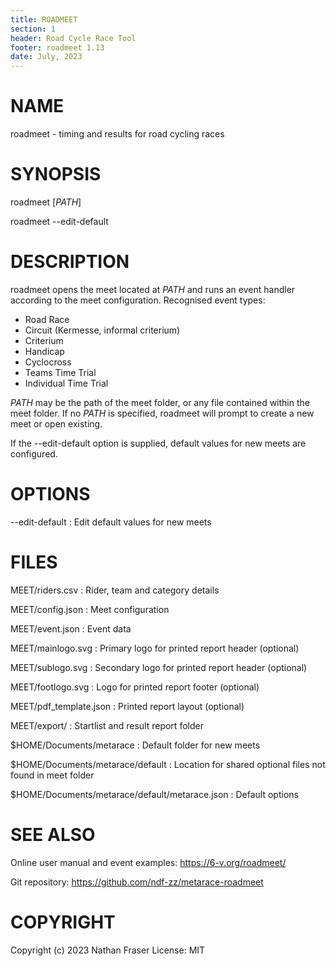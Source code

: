 ```yaml
---
title: ROADMEET
section: 1
header: Road Cycle Race Tool
footer: roadmeet 1.13
date: July, 2023
---
```


# NAME

roadmeet - timing and results for road cycling races

# SYNOPSIS

roadmeet [*PATH*]

roadmeet \--edit-default

# DESCRIPTION

roadmeet opens the meet located at *PATH* and runs
an event handler according to the meet configuration.
Recognised event types:

   - Road Race
   - Circuit (Kermesse, informal criterium)
   - Criterium
   - Handicap
   - Cyclocross
   - Teams Time Trial
   - Individual Time Trial

*PATH* may be the path of the meet folder,
or any file contained within the meet folder.
If no *PATH* is specified, roadmeet will prompt
to create a new meet or open existing.

If the \--edit-default option is supplied,
default values for new meets are configured.

# OPTIONS

\--edit-default
: Edit default values for new meets

# FILES

MEET/riders.csv
: Rider, team and category details

MEET/config.json
: Meet configuration

MEET/event.json
: Event data

MEET/mainlogo.svg
: Primary logo for printed report header (optional)

MEET/sublogo.svg
: Secondary logo for printed report header (optional)

MEET/footlogo.svg
: Logo for printed report footer (optional)

MEET/pdf_template.json
: Printed report layout (optional)

MEET/export/
: Startlist and result report folder

$HOME/Documents/metarace
: Default folder for new meets

$HOME/Documents/metarace/default
: Location for shared optional files not found in meet folder

$HOME/Documents/metarace/default/metarace.json
: Default options

# SEE ALSO

Online user manual and event examples: 
<https://6-v.org/roadmeet/>

Git repository: <https://github.com/ndf-zz/metarace-roadmeet>

# COPYRIGHT
Copyright (c) 2023 Nathan Fraser License: MIT
